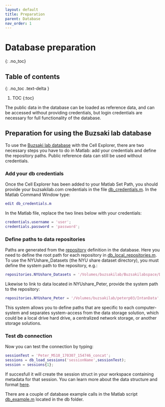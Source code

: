 ```yaml
---
layout: default
title: Preparation
parent: Database
nav_order: 1
---
```

# Database preparation
{: .no_toc}
## Table of contents
{: .no_toc .text-delta }

1. TOC
{:toc}

The public data in the database can be loaded as reference data, and can be accessed without providing credentials, but login credentials are necessary for full functionality of the database. 

## Preparation for using the Buzsaki lab database
To use the [Buzsaki lab database](https://buzsakilab.com/wp/database/) with the Cell Explorer, there are two necessary steps you have to do in Matlab: add your credentials and define the repository paths. Public reference data can still be used without credentials.

### Add your db credentials
Once the Cell Explorer has been added to your Matlab Set Path, you should provide your buzsakilab.com credentials in the file [db_credentials.m](https://github.com/petersenpeter/Cell-Explorer/blob/master/db/db_credentials.m). In the Matlab Command Window type:
```m
edit db_credentials.m
```
In the Matlab file, replace the two lines below with your credentials:
```m
credentials.username = 'user';
credentials.password = 'password';
```
### Define paths to data repositories
Paths are generated from the [repository](https://buzsakilab.com/wp/repositories/) definition in the database. Here you need to define the root path for each repository in [db_local_repositories.m](https://github.com/petersenpeter/Cell-Explorer/blob/master/db/db_local_repositories.m). To use the NYUshare_Datasets (the NYU share dataset directory), you must define the system path to the repository, e.g.:

```m
repositories.NYUshare_Datasets = '/Volumes/buzsakilab/Buzsakilabspace/Datasets';
```
Likewise to link to data located in NYUshare_Peter, provide the system path to the repository:
```m
repositories.NYUshare_Peter = '/Volumes/buzsakilab/peterp03/IntanData';
```
This system allows you to define paths that are specific to each computer-system and separates system-access from the data storage solution, which could be a local drive hard drive, a centralized network storage, or another storage solutions.

### Test db connection
Now you can test the connection by typing:
```m
sessionTest = 'Peter_MS10_170307_154746_concat';
sessions = db_load_sessions('sessionName',sessionTest);
session = sessions{1};
```
If succesfull it will create the session struct in your workspace containing metadata for that session. You can learn more about the data structure and format [here]({{"/datastructure/data-structure-and-format/"|absolute_url}}).

There are a couple of database example calls in the Matlab script [db_example.m](https://github.com/petersenpeter/Cell-Explorer/blob/master/db/db_example.m) located in the db folder.
